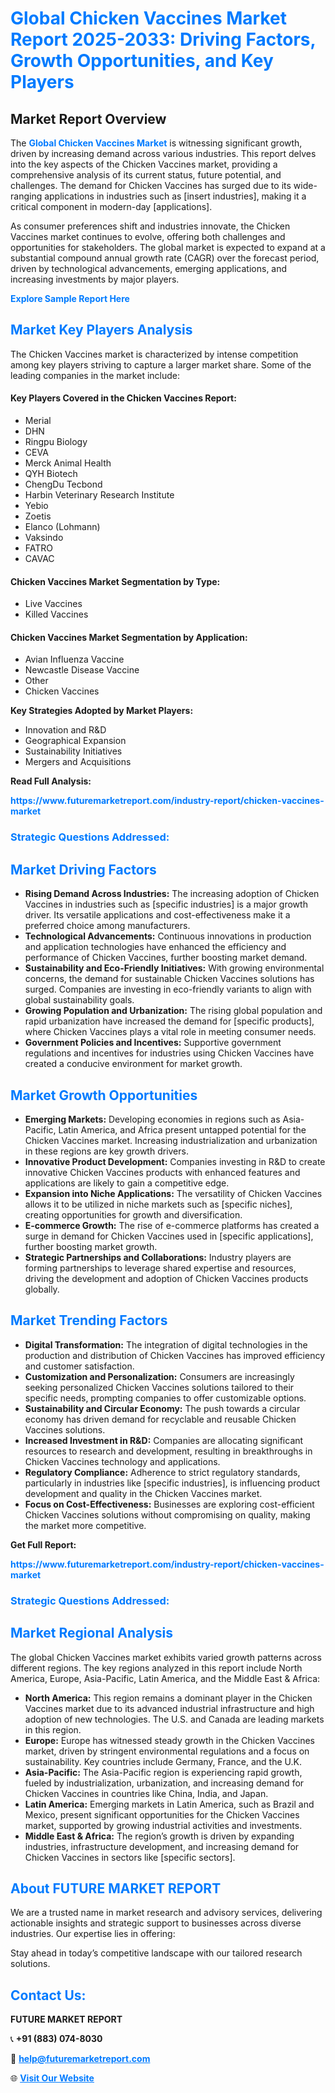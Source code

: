 <h1 style="color: #007BFF;">Global Chicken Vaccines Market Report 2025-2033: Driving Factors, Growth Opportunities, and Key Players</h1>

<section id="overview">
<h2>Market Report Overview</h2>
<p>The <a href="https://www.futuremarketreport.com/industry-report/chicken-vaccines-market" style="color: #007BFF; text-decoration: none;"><strong>Global Chicken Vaccines Market</strong></a> is witnessing significant growth, driven by increasing demand across various industries. This report delves into the key aspects of the Chicken Vaccines market, providing a comprehensive analysis of its current status, future potential, and challenges. The demand for Chicken Vaccines has surged due to its wide-ranging applications in industries such as [insert industries], making it a critical component in modern-day [applications].</p>
<p>As consumer preferences shift and industries innovate, the Chicken Vaccines market continues to evolve, offering both challenges and opportunities for stakeholders. The global market is expected to expand at a substantial compound annual growth rate (CAGR) over the forecast period, driven by technological advancements, emerging applications, and increasing investments by major players.</p>
</section>

<section id="overview">
<p><a href="https://www.futuremarketreport.com/request-sample/reportId=122559" style="color: #007BFF; text-decoration: none;"><strong>Explore Sample Report Here</strong></a></p>
</section>

<section id="key-players">
<h2 style="color: #007BFF;">Market Key Players Analysis</h2>
<p>The Chicken Vaccines market is characterized by intense competition among key players striving to capture a larger market share. Some of the leading companies in the market include:</p>
<h4>Key Players Covered in the Chicken Vaccines Report:</h4>
<ul><li>Merial</li><li>DHN</li><li>Ringpu Biology</li><li>CEVA</li><li>Merck Animal Health</li><li>QYH Biotech</li><li>ChengDu Tecbond</li><li>Harbin Veterinary Research Institute</li><li>Yebio</li><li>Zoetis</li><li>Elanco (Lohmann)</li><li>Vaksindo</li><li>FATRO</li><li>CAVAC</li></ul>
<h4>Chicken Vaccines Market Segmentation by Type:</h4>
<ul><li>Live Vaccines</li><li>Killed Vaccines</li></ul>

<h4>Chicken Vaccines Market Segmentation by Application:</h4>
<ul><li>Avian Influenza Vaccine</li><li>Newcastle Disease Vaccine</li><li>Other</li><li>Chicken Vaccines</li></ul>
<p><strong>Key Strategies Adopted by Market Players:</strong></p>
<ul>
<li>Innovation and R&D</li>
<li>Geographical Expansion</li>
<li>Sustainability Initiatives</li>
<li>Mergers and Acquisitions</li>
</ul>
</section>

<section>
<p><strong>Read Full Analysis: </strong></p><a href="https://www.futuremarketreport.com/industry-report/chicken-vaccines-market" style="color: #007BFF; text-decoration: none;"><strong>https://www.futuremarketreport.com/industry-report/chicken-vaccines-market</strong></a>
<h3 style="color: #007BFF;">Strategic Questions Addressed:</h3>
</section>

<section id="driving-factors">
<h2 style="color: #007BFF;">Market Driving Factors</h2>
<ul>
<li><strong>Rising Demand Across Industries:</strong> The increasing adoption of Chicken Vaccines in industries such as [specific industries] is a major growth driver. Its versatile applications and cost-effectiveness make it a preferred choice among manufacturers.</li>
<li><strong>Technological Advancements:</strong> Continuous innovations in production and application technologies have enhanced the efficiency and performance of Chicken Vaccines, further boosting market demand.</li>
<li><strong>Sustainability and Eco-Friendly Initiatives:</strong> With growing environmental concerns, the demand for sustainable Chicken Vaccines solutions has surged. Companies are investing in eco-friendly variants to align with global sustainability goals.</li>
<li><strong>Growing Population and Urbanization:</strong> The rising global population and rapid urbanization have increased the demand for [specific products], where Chicken Vaccines plays a vital role in meeting consumer needs.</li>
<li><strong>Government Policies and Incentives:</strong> Supportive government regulations and incentives for industries using Chicken Vaccines have created a conducive environment for market growth.</li>
</ul>
</section>

<section id="growth-opportunities">
<h2 style="color: #007BFF;">Market Growth Opportunities</h2>
<ul>
<li><strong>Emerging Markets:</strong> Developing economies in regions such as Asia-Pacific, Latin America, and Africa present untapped potential for the Chicken Vaccines market. Increasing industrialization and urbanization in these regions are key growth drivers.</li>
<li><strong>Innovative Product Development:</strong> Companies investing in R&D to create innovative Chicken Vaccines products with enhanced features and applications are likely to gain a competitive edge.</li>
<li><strong>Expansion into Niche Applications:</strong> The versatility of Chicken Vaccines allows it to be utilized in niche markets such as [specific niches], creating opportunities for growth and diversification.</li>
<li><strong>E-commerce Growth:</strong> The rise of e-commerce platforms has created a surge in demand for Chicken Vaccines used in [specific applications], further boosting market growth.</li>
<li><strong>Strategic Partnerships and Collaborations:</strong> Industry players are forming partnerships to leverage shared expertise and resources, driving the development and adoption of Chicken Vaccines products globally.</li>
</ul>
</section>

<section id="trending-factors">
<h2 style="color: #007BFF;">Market Trending Factors</h2>
<ul>
<li><strong>Digital Transformation:</strong> The integration of digital technologies in the production and distribution of Chicken Vaccines has improved efficiency and customer satisfaction.</li>
<li><strong>Customization and Personalization:</strong> Consumers are increasingly seeking personalized Chicken Vaccines solutions tailored to their specific needs, prompting companies to offer customizable options.</li>
<li><strong>Sustainability and Circular Economy:</strong> The push towards a circular economy has driven demand for recyclable and reusable Chicken Vaccines solutions.</li>
<li><strong>Increased Investment in R&D:</strong> Companies are allocating significant resources to research and development, resulting in breakthroughs in Chicken Vaccines technology and applications.</li>
<li><strong>Regulatory Compliance:</strong> Adherence to strict regulatory standards, particularly in industries like [specific industries], is influencing product development and quality in the Chicken Vaccines market.</li>
<li><strong>Focus on Cost-Effectiveness:</strong> Businesses are exploring cost-efficient Chicken Vaccines solutions without compromising on quality, making the market more competitive.</li>
</ul>
</section>

<section>
<p><strong>Get Full Report: </strong></p><a href="https://www.futuremarketreport.com/industry-report/chicken-vaccines-market" style="color: #007BFF; text-decoration: none;"><strong>https://www.futuremarketreport.com/industry-report/chicken-vaccines-market</strong></a>
<h3 style="color: #007BFF;">Strategic Questions Addressed:</h3>
</section>


<section id="regional-analysis">
<h2 style="color: #007BFF;">Market Regional Analysis</h2>
<p>The global Chicken Vaccines market exhibits varied growth patterns across different regions. The key regions analyzed in this report include North America, Europe, Asia-Pacific, Latin America, and the Middle East & Africa:</p>
<ul>
<li><strong>North America:</strong> This region remains a dominant player in the Chicken Vaccines market due to its advanced industrial infrastructure and high adoption of new technologies. The U.S. and Canada are leading markets in this region.</li>
<li><strong>Europe:</strong> Europe has witnessed steady growth in the Chicken Vaccines market, driven by stringent environmental regulations and a focus on sustainability. Key countries include Germany, France, and the U.K.</li>
<li><strong>Asia-Pacific:</strong> The Asia-Pacific region is experiencing rapid growth, fueled by industrialization, urbanization, and increasing demand for Chicken Vaccines in countries like China, India, and Japan.</li>
<li><strong>Latin America:</strong> Emerging markets in Latin America, such as Brazil and Mexico, present significant opportunities for the Chicken Vaccines market, supported by growing industrial activities and investments.</li>
<li><strong>Middle East & Africa:</strong> The region’s growth is driven by expanding industries, infrastructure development, and increasing demand for Chicken Vaccines in sectors like [specific sectors].</li>
</ul>
</section>

<footer>
<h2 style="color: #007BFF;">About FUTURE MARKET REPORT</h2>
<p>We are a trusted name in market research and advisory services, delivering actionable insights and strategic support to businesses across diverse industries. Our expertise lies in offering:</p>

<p>Stay ahead in today’s competitive landscape with our tailored research solutions.</p>

<h2 style="color: #007BFF;">Contact Us:</h2>
<p><strong>FUTURE MARKET REPORT</strong></p>
<p>📞 <strong>+91 (883) 074-8030</strong></p>
<p>📧 <strong><a href="mailto:help@futuremarketreport.com" style="color: #007BFF;">help@futuremarketreport.com</a></strong></p>
<p>🌐 <strong><a href="https://www.futuremarketreport.com/" style="color: #007BFF;">Visit Our Website</a></strong></p>
</footer>